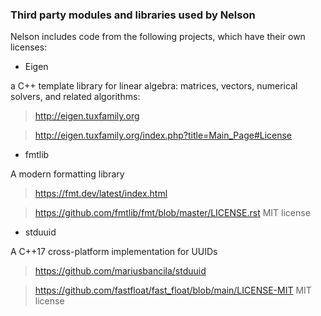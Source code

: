 ### Third party modules and libraries used by Nelson

Nelson includes code from the following projects, which have their own licenses:

- Eigen

a C++ template library for linear algebra: matrices, vectors, numerical solvers, and related algorithms:

> <http://eigen.tuxfamily.org>

> <http://eigen.tuxfamily.org/index.php?title=Main_Page#License>

- fmtlib

A modern formatting library

> <https://fmt.dev/latest/index.html>

> <https://github.com/fmtlib/fmt/blob/master/LICENSE.rst> MIT license

- stduuid

A C++17 cross-platform implementation for UUIDs

> <https://github.com/mariusbancila/stduuid>

> <https://github.com/fastfloat/fast_float/blob/main/LICENSE-MIT> MIT license
